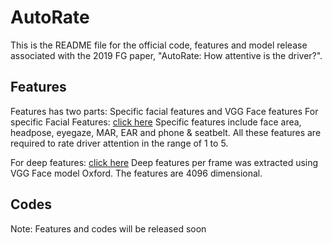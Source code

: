 # AutoRate

This is the README file for the official code, features and model release associated with the 2019 FG paper, "AutoRate: How attentive is the driver?".

## Features
Features has two parts: Specific facial features and VGG Face features
For specific Facial Features: [click here](http://github.com)
Specific features include face area, headpose, eyegaze, MAR, EAR and phone & seatbelt. All these features are required to rate driver attention in the range of 1 to 5.

For deep features: [click here](http://github.com)
Deep features per frame was extracted using VGG Face model Oxford. The features are 4096 dimensional. 

## Codes

Note: Features and codes will be released soon
